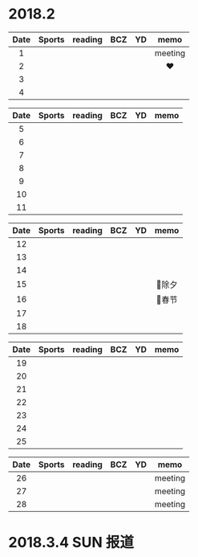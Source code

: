 # 2018.2

| Date  | Sports | reading | BCZ | YD | memo | 
| :---: | :---: | :---: | :---: | :---: | :---: | 
| 1 | |  |  |  |  meeting | 
| 2 |  |  |  |  | :heart: | 
| 3 |  |  |  |  |  | 
| 4 |  |  |  |  |  | 

| Date  | Sports | reading | BCZ | YD | memo | 
| :---: | :---: | :---: | :---: | :---: | :---: | 
| 5 |  |  |  |  |  | 
| 6 |  |  |  |  |  | 
| 7 |  |  |  |  |  | 
| 8 |  |  |  |  |  | 
| 9 |  |  |  |  |  |   
| 10 |  |  |  |  |  | 
| 11 |  |  |  |  |  | 

| Date  | Sports | reading | BCZ | YD | memo | 
| :---: | :---: | :---: | :---: | :---: | :---: | 
| 12 |  |  |  |  |  | 
| 13 |  |  |  |  |  | 
| 14 |  |  |  |  |  | 
| 15 |  |  |  |  | :red_circle:除夕 | 
| 16 |  |  |  |  | :red_circle:春节 | 
| 17 |  |  |  |  |  | 
| 18 |  |  |  |  |  | 

| Date  | Sports | reading | BCZ | YD | memo | 
| :---: | :---: | :---: | :---: | :---: | :---: | 
| 19 |  |  |  |  |  |   
| 20 |  |  |  |  |  | 
| 21 |  |  |  |  |  | 
| 22 |  |  |  |  |  | 
| 23 |  |  |  |  |  | 
| 24 |  |  |  |  |  | 
| 25 |  |  |  |  |  | 

| Date  | Sports | reading | BCZ | YD | memo | 
| :---: | :---: | :---: | :---: | :---: | :---: | 
| 26 |  |  |  |  | meeting | 
| 27 |  |  |  |  | meeting | 
| 28 |  |  |  |  | meeting | 

# 2018.3.4 SUN 报道
